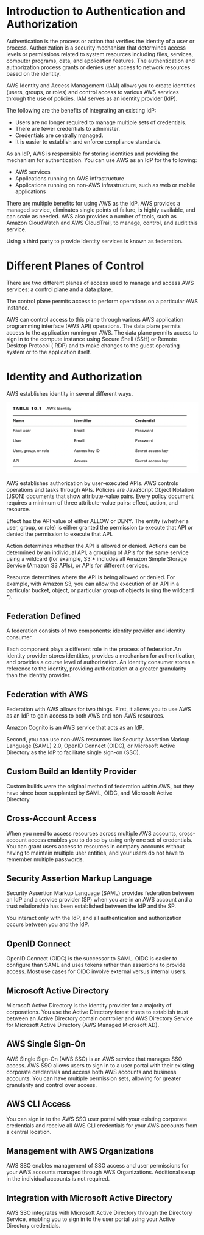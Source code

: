 # Introduction to Authentication and Authorization

Authentication is the process or action that verifies the identity of a user or process. Authorization is a security
mechanism that determines access levels or permissions related to system resources including files, services, computer
programs, data, and application features. The authentication and authorization process grants or denies user access to
network resources based on the identity.

AWS Identity and Access Management (IAM) allows you to create identities (users, groups, or roles) and control access to
various AWS services through the use of policies. IAM serves as an identity provider (IdP).

The following are the benefits of integrating an existing IdP:

- Users are no longer required to manage multiple sets of credentials.
- There are fewer credentials to administer.
- Credentials are centrally managed.
- It is easier to establish and enforce compliance standards.

As an IdP, AWS is responsible for storing identities and providing the mechanism for authentication. You can use AWS as
an IdP for the following:

- AWS services
- Applications running on AWS infrastructure
- Applications running on non-AWS infrastructure, such as web or mobile applications

There are multiple benefits for using AWS as the IdP. AWS provides a managed service, eliminates single points of
failure, is highly available, and can scale as needed. AWS also provides a number of tools, such as Amazon CloudWatch
and AWS CloudTrail, to manage, control, and audit this service.

Using a third party to provide identity services is known as federation.

# Different Planes of Control

There are two different planes of access used to manage and access AWS services: a control plane and a data plane.

The control plane permits access to perform operations on a particular AWS instance.

AWS can control access to this plane through various AWS application programming interface (AWS API) operations.
The data plane permits access to the application running on AWS.
The data plane permits access to sign in to the compute instance using Secure Shell (SSH) or Remote Desktop Protocol (
RDP) and to make changes to the guest operating system or to the application itself.

# Identity and Authorization

AWS establishes identity in several different ways.

![](AWS-Identity.png)

AWS establishes authorization by user-executed APIs. AWS controls operations and tasks through APIs. Policies are
JavaScript Object Notation (JSON) documents that show attribute-value pairs. Every policy document requires a minimum of
three attribute-value pairs: effect, action, and resource.

Effect has the API value of either ALLOW or DENY. The entity (whether a user, group, or role) is either granted the
permission to execute that API or denied the permission to execute that API.

Action determines whether the API is allowed or denied. Actions can be determined by an individual API, a grouping of
APIs for the same service using a wildcard (for example, S3:* includes all Amazon Simple Storage Service (Amazon S3
APIs), or APIs for different services.

Resource determines where the API is being allowed or denied. For example, with Amazon S3, you can allow the execution
of an API in a particular bucket, object, or particular group of objects (using the wildcard *).

## Federation Defined

A federation consists of two components: identity provider and identity consumer.

Each component plays a different role in the process of federation.An identity provider
stores identities, provides a mechanism for authentication, and provides a course level of authorization. An identity
consumer stores a reference to the identity, providing authorization at a greater granularity than the identity
provider.

## Federation with AWS

Federation with AWS allows for two things. First, it allows you to use AWS as an IdP to gain access to both AWS and
non-AWS resources.

Amazon Cognito is an AWS service that acts as an IdP.

Second, you can use non-AWS resources like Security Assertion Markup Language (SAML) 2.0, OpenID Connect (OIDC), or
Microsoft Active Directory as the IdP to facilitate single sign-on (SSO).

## Custom Build an Identity Provider

Custom builds were the original method of federation within AWS, but they have since been supplanted by SAML, OIDC, and
Microsoft Active Directory.

## Cross-Account Access

When you need to access resources across multiple AWS accounts, cross-account access enables you to do so by using only
one set of credentials. You can grant users access to resources in company accounts without having to maintain multiple
user entities, and your users do not have to remember multiple passwords.

## Security Assertion Markup Language

Security Assertion Markup Language (SAML) provides federation between an IdP and a service provider (SP) when you are in
an AWS account and a trust relationship has been established between the IdP and the SP.

You interact only with the IdP, and all authentication and authorization occurs between you and the IdP.

## OpenID Connect

OpenID Connect (OIDC) is the successor to SAML. OIDC is easier to configure than SAML and uses tokens rather than
assertions to provide access. Most use cases for OIDC involve external versus internal users.

## Microsoft Active Directory

Microsoft Active Directory is the identity provider for a majority of corporations. You use the Active Directory forest
trusts to establish trust between an Active Directory domain controller and AWS Directory Service for Microsoft Active
Directory (AWS Managed Microsoft AD).

## AWS Single Sign-On

AWS Single Sign-On (AWS SSO) is an AWS service that manages SSO access. AWS SSO allows users to sign in to a user portal
with their existing corporate credentials and access both AWS accounts and business accounts. You can have multiple
permission sets, allowing for greater granularity and control over access.

## AWS CLI Access

You can sign in to the AWS SSO user portal with your existing corporate credentials and receive all AWS CLI credentials
for your AWS accounts from a central location.

## Management with AWS Organizations

AWS SSO enables management of SSO access and user permissions for your AWS accounts managed through AWS Organizations.
Additional setup in the individual accounts is not required.

## Integration with Microsoft Active Directory

AWS SSO integrates with Microsoft Active Directory through the Directory Service, enabling you to sign in to the user
portal using your Active Directory credentials.